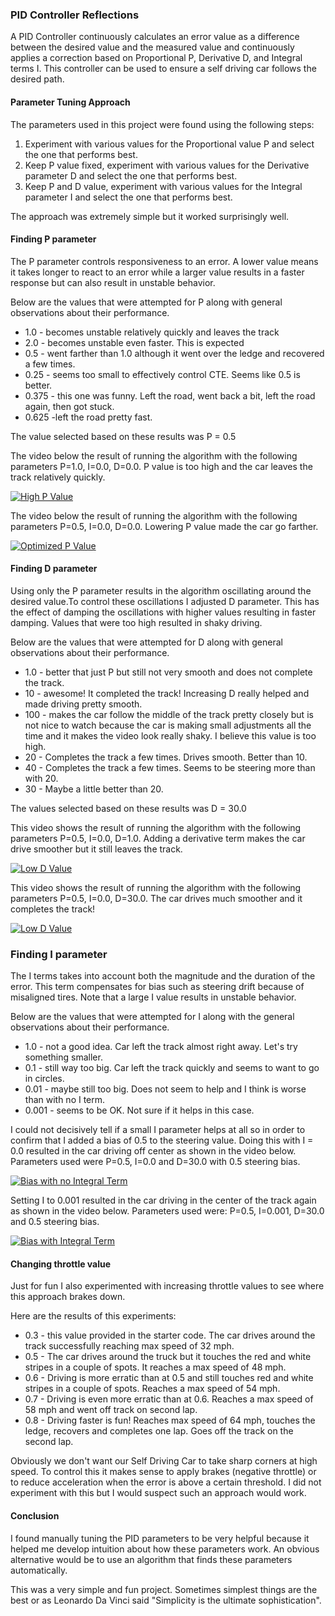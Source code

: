 ### PID Controller Reflections

A PID Controller continuously calculates an error value as a difference between the desired value and the measured value and continuously applies a correction based on Proportional P, Derivative D, and Integral terms I. This controller can be used to ensure a self driving car follows the desired path.

#### Parameter Tuning Approach

The parameters used in this project were found using the following steps:
1. Experiment with various values for the Proportional value P and select the one that performs best.
2. Keep P value fixed, experiment with various values for the Derivative parameter D and select the one that performs best.
3. Keep P and D value, experiment with various values for the Integral parameter I and select the one that performs best.

The approach was extremely simple but it worked surprisingly well.

#### Finding P parameter
The P parameter controls responsiveness to an error. A lower value means it takes longer to react to an error while a larger value results in a faster response but can also result in unstable behavior.

Below are the values that were attempted for P along with general observations about their performance.
- 1.0 - becomes unstable relatively quickly and leaves the track
- 2.0 - becomes unstable even faster. This is expected
- 0.5 - went farther than 1.0 although it went over the ledge and recovered a few times.
- 0.25 - seems too small to effectively control CTE. Seems like 0.5 is better.
- 0.375 - this one was funny. Left the road, went back a bit, left the road again, then got stuck.
- 0.625 -left the road pretty fast.

The value selected based on these results was P = 0.5

The video below the result of running the algorithm with the following parameters P=1.0, I=0.0, D=0.0. P value is too high and the car leaves the track relatively quickly.

[![High P Value](https://img.youtube.com/vi/H3BwvtBZtcw/0.jpg)](https://youtu.be/H3BwvtBZtcw)

The video below the result of running the algorithm with the following parameters P=0.5, I=0.0, D=0.0. Lowering P value made the car go farther.

[![Optimized P Value](https://img.youtube.com/vi/C5VoHKQmkiU/0.jpg)](https://youtu.be/C5VoHKQmkiU)

#### Finding D parameter
Using only the P parameter results in the algorithm oscillating around the desired value.To control these oscillations I adjusted D parameter. This has the effect of damping the oscillations with higher values resulting in faster damping. Values that were too high resulted in shaky driving.

Below are the values that were attempted for D along with general observations about their performance.

- 1.0 - better that just P but still not very smooth and does not complete the track.
- 10 - awesome! It completed the track! Increasing D really helped and made driving pretty smooth.
- 100 - makes the car follow the middle of the track pretty closely but is not nice to watch because
the car is making small adjustments all the time and it makes the video look really shaky. I believe this value is too high.
- 20 - Completes the track a few times. Drives smooth. Better than 10.
- 40 - Completes the track a few times. Seems to be steering more than with 20.
- 30 - Maybe a little better than 20.

The values selected based on these results was D = 30.0

This video shows the result of running the algorithm with the following parameters P=0.5, I=0.0, D=1.0. Adding a derivative term makes the car drive smoother but it still leaves the track.

[![Low D Value](https://img.youtube.com/vi/sK6HrrhuSTw/0.jpg)](https://youtu.be/sK6HrrhuSTw)


This video shows the result of running the algorithm with the following parameters P=0.5, I=0.0, D=30.0. The car drives much smoother and it completes the track!

[![Low D Value](https://img.youtube.com/vi/oxP_w9-_VdM/0.jpg)](https://youtu.be/oxP_w9-_VdM)

### Finding I parameter
The I terms takes into account both the magnitude and the duration of the error. This term compensates for bias such as steering drift because of misaligned tires. Note that a large I value results in unstable behavior.

Below are the values that were attempted for I along with the general observations about their performance.

- 1.0 - not a good idea. Car left the track almost right away. Let's try something smaller.
- 0.1 - still way too big. Car left the track quickly and seems to want to go in circles.
- 0.01 - maybe still too big. Does not seem to help and I think is worse than with no I term.
- 0.001 - seems to be OK. Not sure if it helps in this case.

I could not decisively tell if a small I parameter helps at all so in order to confirm that I added a bias of 0.5 to the steering value. Doing this with I = 0.0 resulted in the car driving off center as shown in the video below. Parameters used were P=0.5, I=0.0 and D=30.0 with 0.5 steering bias.

[![Bias with no Integral Term](https://img.youtube.com/vi/nfoXeCtF18s/0.jpg)](https://youtu.be/nfoXeCtF18s)

Setting I to 0.001 resulted in the car driving in the center of the track again as shown in the video below. Parameters used were: P=0.5, I=0.001, D=30.0 and 0.5 steering bias.

[![Bias with Integral Term](https://img.youtube.com/vi/G0ZgdJOga1U/0.jpg)](https://youtu.be/G0ZgdJOga1U)

#### Changing throttle value
Just for fun I also experimented with increasing throttle values to see where this approach brakes down.

Here are the results of this experiments:
 - 0.3 - this value provided in the starter code. The car drives around the track successfully reaching max speed of 32 mph.
 - 0.5 - The car drives around the truck but it touches the red and white stripes in a couple of spots. It reaches a max speed of 48 mph.
 - 0.6 - Driving is more erratic than at 0.5 and still touches red and white stripes in a couple of spots. Reaches a max speed of 54 mph.
 - 0.7 - Driving is even more erratic than at 0.6. Reaches a max speed of 58 mph and went off track on second lap.
 - 0.8 - Driving faster is fun! Reaches max speed of 64 mph, touches the ledge, recovers and completes one lap. Goes off the track on the second lap.

Obviously we don't want our Self Driving Car to take sharp corners at high speed. To control this it makes sense to apply brakes (negative throttle) or to reduce acceleration when the error is above a certain threshold. I did not experiment with this but I would suspect such an approach would work.

#### Conclusion

I found manually tuning the PID parameters to be very helpful because it helped me develop intuition about how these parameters work. An obvious alternative would be to use an algorithm that finds these parameters automatically.

This was a very simple and fun project. Sometimes simplest things are the best or as Leonardo Da Vinci said "Simplicity is the ultimate sophistication".

